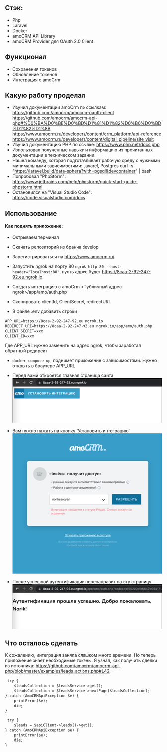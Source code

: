 
## Стэк:
- Php
- Laravel
- Docker
- amoCRM API Library
- amoCRM Provider для OAuth 2.0 Client

## Функционал  

- Сохранения токенов
- Обновление токенов 
- Интеграция с amoCrm

## Какую работу проделал
- Изучил документации amoCrm по ссылкам: https://github.com/amocrm/amocrm-oauth-client  https://github.com/amocrm/amocrm-api-php#%D0%BA%D0%BE%D0%BD%D1%81%D1%82%D0%B0%D0%BD%D1%82%D1%8B  https://www.amocrm.ru/developers/content/crm_platform/api-reference https://www.amocrm.ru/developers/content/digital_pipeline/site_visit
- Изучил документацию PHP по ссылке: https://www.php.net/docs.php
- Изпользовал полученные навыки и информацию из прочитанных документации в техническом задании.  
- Нашел команду, которая подготавливает рабочую среду с нужными минимальными зависимостями: Lavarel, Postgres 
 curl -s "https://laravel.build/data-sphera?with=pgsql&devcontainer" | bash
- Попробовал "PhpStorm": https://www.jetbrains.com/help/phpstorm/quick-start-guide-phpstorm.html
- Остановился на "Visual Studio Code": https://code.visualstudio.com/docs

## Использование
#### Как поднять приложение:
- Октрываем терминал
- Скачать репозиторий из бранча develop
- Зарегистрироваться на https://www.amocrm.ru/
- Запустить ngrok на порту 80 `ngrok http 80 --host-header="localhost:80"`, пусть адрес будет https://8caa-2-92-247-92.eu.ngrok.io
- Создать интеграцию с amoCrm <Публичный адрес ngrok>/app/amo/auth.php
- Скопировать clientId, ClientSecret, redirectURI. 

- В файле .env добавить строки
```
APP_URL=https://8caa-2-92-247-92.eu.ngrok.io
REDIRECT_URI=https://8caa-2-92-247-92.eu.ngrok.io/app/amo/auth.php
CLIENT_SECRET=xxx
CLIENT_ID=xxx
 ```
 Где APP_URL нужно заменить на адрес ngrok, чтобы заработал обратный редирект
 - `docker compose up`, поднимет приложение с зависимостями. Нужно открыть в браузере APP_URL

- Перед вами откроется главная страница сайта 
![1.png](./images/1.png)

- Вам нужно нажать на кнопку 'Установить интеграцию' 
![2.png](./images/2.png)

- После успешной аутентификации перенаправит на эту страницу. 
![3.png](./images/3.png)

## Что осталось сделать
К сожалению, интеграция заняла слишком много времени. Но теперь приложение знает необходимые токены. 
Я узнал, как получить сделки из источника: https://github.com/amocrm/amocrm-api-php/blob/master/examples/leads_actions.php#L42
```
 try {
    $leadsCollection = $leadsService->get();
    $leadsCollection = $leadsService->nextPage($leadsCollection);
} catch (AmoCRMApiException $e) {
    printError($e);
    die;
}
```

```
 try {
    $leads = $apiClient->leads()->get();
} catch (AmoCRMApiException $e) {
    printError($e);
    die;
}
 ```